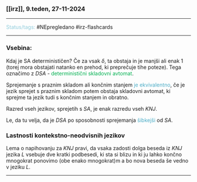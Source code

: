 ### [[irz]], 9.teden, 27-11-2024
---

<font color="#92cddc">Status/tags:</font> #NEpregledano #irz-flashcards 

---

### Vsebina:

Kdaj je SA determinističen? Če za vsak $\delta$, ta obstaja in je manjši ali enak 1 (torej mora obstajati natanko en prehod, ki preprečuje tihe poteze).
Tega označimo z $DSA$ - <font color="#00b050">deterministični skladovni avtomat</font>.

Sprejemanje s praznim skladom ali končnim stanjem <font color="#4bacc6">je ekvivalentno</font>, če je jezik sprejet s praznim skladom potem obstaja skladovni avtomat, ki sprejme ta jezik tudi s končnim stanjem in obratno.

Razred vseh jezikov, sprejetih s $SA$, je enak razredu vseh $KNJ$.

Le, da tu velja, da je $DSA$ po sposobnosti sprejemanja <font color="#4bacc6">šibkejši</font> od $SA$.

### Lastnosti kontekstno-neodvisnih jezikov

Lema o napihovanju za $KNJ$ pravi, da vsaka zadosti dolga beseda iz $KNJ$ jezika $L$ vsebuje dve kratki podbesedi, ki sta si blizu in ki ju lahko končno mnogokrat ponovimo (obe enako mnogokrat)m a bo nova beseda še vedno v jeziku $L$.

---
